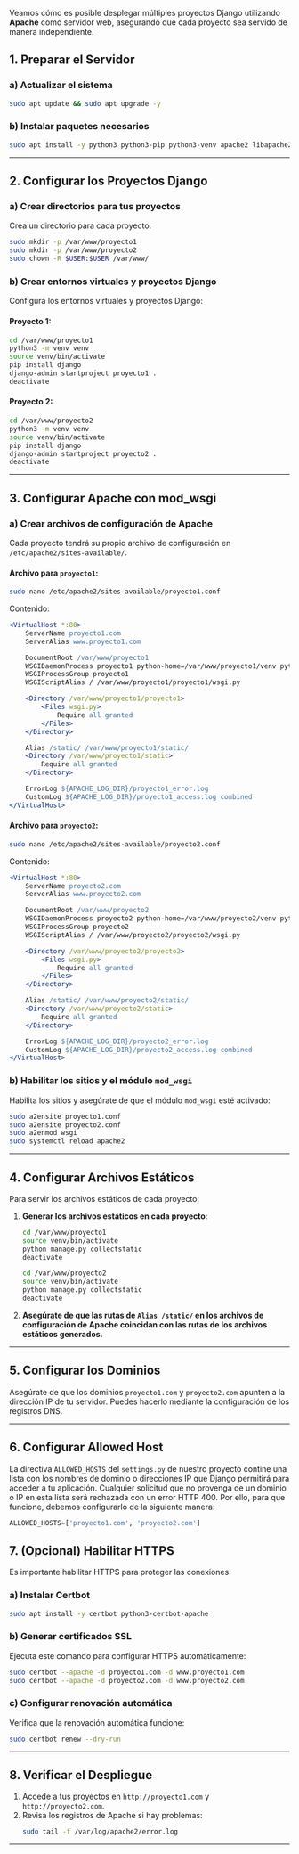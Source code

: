 Veamos cómo es posible desplegar múltiples proyectos Django utilizando **Apache** como servidor web, asegurando que cada proyecto sea servido de manera independiente.
## **1. Preparar el Servidor**

### a) Actualizar el sistema
```bash
sudo apt update && sudo apt upgrade -y
```

### b) Instalar paquetes necesarios
```bash
sudo apt install -y python3 python3-pip python3-venv apache2 libapache2-mod-wsgi-py3
```

---

## **2. Configurar los Proyectos Django**

### a) Crear directorios para tus proyectos
Crea un directorio para cada proyecto:
```bash
sudo mkdir -p /var/www/proyecto1
sudo mkdir -p /var/www/proyecto2
sudo chown -R $USER:$USER /var/www/
```

### b) Crear entornos virtuales y proyectos Django
Configura los entornos virtuales y proyectos Django:

#### Proyecto 1:
```bash
cd /var/www/proyecto1
python3 -m venv venv
source venv/bin/activate
pip install django
django-admin startproject proyecto1 .
deactivate
```

#### Proyecto 2:
```bash
cd /var/www/proyecto2
python3 -m venv venv
source venv/bin/activate
pip install django
django-admin startproject proyecto2 .
deactivate
```

---

## **3. Configurar Apache con mod_wsgi**

### a) Crear archivos de configuración de Apache
Cada proyecto tendrá su propio archivo de configuración en `/etc/apache2/sites-available/`.

#### Archivo para `proyecto1`:
```bash
sudo nano /etc/apache2/sites-available/proyecto1.conf
```

Contenido:
```apache
<VirtualHost *:80>
    ServerName proyecto1.com
    ServerAlias www.proyecto1.com

    DocumentRoot /var/www/proyecto1
    WSGIDaemonProcess proyecto1 python-home=/var/www/proyecto1/venv python-path=/var/www/proyecto1
    WSGIProcessGroup proyecto1
    WSGIScriptAlias / /var/www/proyecto1/proyecto1/wsgi.py

    <Directory /var/www/proyecto1/proyecto1>
        <Files wsgi.py>
            Require all granted
        </Files>
    </Directory>

    Alias /static/ /var/www/proyecto1/static/
    <Directory /var/www/proyecto1/static>
        Require all granted
    </Directory>

    ErrorLog ${APACHE_LOG_DIR}/proyecto1_error.log
    CustomLog ${APACHE_LOG_DIR}/proyecto1_access.log combined
</VirtualHost>
```

#### Archivo para `proyecto2`:
```bash
sudo nano /etc/apache2/sites-available/proyecto2.conf
```

Contenido:
```apache
<VirtualHost *:80>
    ServerName proyecto2.com
    ServerAlias www.proyecto2.com

    DocumentRoot /var/www/proyecto2
    WSGIDaemonProcess proyecto2 python-home=/var/www/proyecto2/venv python-path=/var/www/proyecto2
    WSGIProcessGroup proyecto2
    WSGIScriptAlias / /var/www/proyecto2/proyecto2/wsgi.py

    <Directory /var/www/proyecto2/proyecto2>
        <Files wsgi.py>
            Require all granted
        </Files>
    </Directory>

    Alias /static/ /var/www/proyecto2/static/
    <Directory /var/www/proyecto2/static>
        Require all granted
    </Directory>

    ErrorLog ${APACHE_LOG_DIR}/proyecto2_error.log
    CustomLog ${APACHE_LOG_DIR}/proyecto2_access.log combined
</VirtualHost>
```

### b) Habilitar los sitios y el módulo `mod_wsgi`
Habilita los sitios y asegúrate de que el módulo `mod_wsgi` esté activado:

```bash
sudo a2ensite proyecto1.conf
sudo a2ensite proyecto2.conf
sudo a2enmod wsgi
sudo systemctl reload apache2
```

---

## **4. Configurar Archivos Estáticos**
Para servir los archivos estáticos de cada proyecto:

1. **Generar los archivos estáticos en cada proyecto**:
   ```bash
   cd /var/www/proyecto1
   source venv/bin/activate
   python manage.py collectstatic
   deactivate

   cd /var/www/proyecto2
   source venv/bin/activate
   python manage.py collectstatic
   deactivate
   ```

2. **Asegúrate de que las rutas de `Alias /static/` en los archivos de configuración de Apache coincidan con las rutas de los archivos estáticos generados.**

---

## **5. Configurar los Dominios**
Asegúrate de que los dominios `proyecto1.com` y `proyecto2.com` apunten a la dirección IP de tu servidor. Puedes hacerlo mediante la configuración de los registros DNS.

---
## **6. Configurar Allowed Host**
La directiva `ALLOWED_HOSTS` del `settings.py` de nuestro proyecto contine una lista con los nombres de dominio o direcciones IP que Django permitirá para acceder a tu aplicación. Cualquier solicitud que no provenga de un dominio o IP en esta lista será rechazada con un error HTTP 400. Por ello, para que funcione, debemos configurarlo de la siguiente manera:

```python
ALLOWED_HOSTS=['proyecto1.com', 'proyecto2.com']
```


## **7. (Opcional) Habilitar HTTPS**
Es importante habilitar HTTPS para proteger las conexiones.

### a) Instalar Certbot
```bash
sudo apt install -y certbot python3-certbot-apache
```

### b) Generar certificados SSL
Ejecuta este comando para configurar HTTPS automáticamente:
```bash
sudo certbot --apache -d proyecto1.com -d www.proyecto1.com
sudo certbot --apache -d proyecto2.com -d www.proyecto2.com
```

### c) Configurar renovación automática
Verifica que la renovación automática funcione:
```bash
sudo certbot renew --dry-run
```

---

## **8. Verificar el Despliegue**
1. Accede a tus proyectos en `http://proyecto1.com` y `http://proyecto2.com`.
2. Revisa los registros de Apache si hay problemas:
   ```bash
   sudo tail -f /var/log/apache2/error.log
   ```

---
